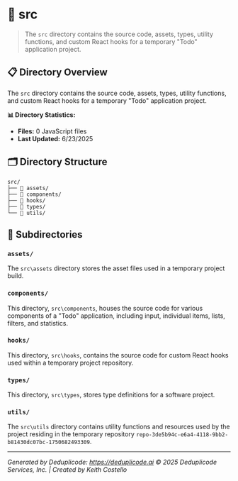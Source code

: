 # 📁 src

> The `src` directory contains the source code, assets, types, utility functions, and custom React hooks for a temporary "Todo" application project.

## 📋 Directory Overview

The `src` directory contains the source code, assets, types, utility functions, and custom React hooks for a temporary "Todo" application project.

**📊 Directory Statistics:**
- **Files:** 0 JavaScript files
- **Last Updated:** 6/23/2025

## 🗂 Directory Structure

```
src/
├── 📁 assets/
├── 📁 components/
├── 📁 hooks/
├── 📁 types/
└── 📁 utils/
```

## 📁 Subdirectories

### `assets/`
The `src\assets` directory stores the asset files used in a temporary project build.

### `components/`
This directory, `src\components`, houses the source code for various components of a "Todo" application, including input, individual items, lists, filters, and statistics.

### `hooks/`
This directory, `src\hooks`, contains the source code for custom React hooks used within a temporary project repository.

### `types/`
This directory, `src\types`, stores type definitions for a software project.

### `utils/`
The `src\utils` directory contains utility functions and resources used by the project residing in the temporary repository `repo-3de5b94c-e6a4-4118-9bb2-b81430dc07bc-1750682493309`.

---

*Generated by Deduplicode: https://deduplicode.ai*
*© 2025 Deduplicode Services, Inc. | Created by Keith Costello*
